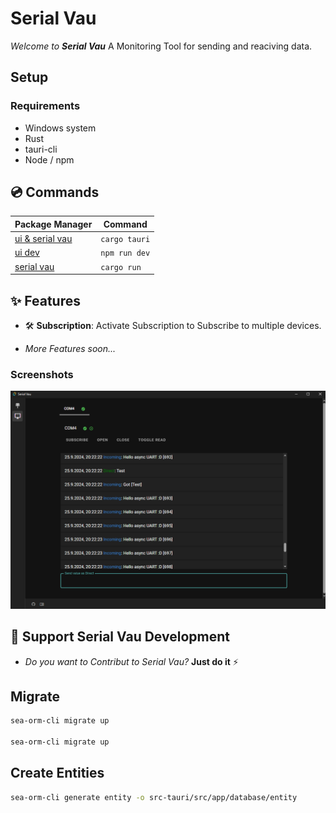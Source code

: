 # Serial Vau

*Welcome to **Serial Vau*** A Monitoring Tool for sending and reaciving data.

## Setup

### Requirements

- Windows system
- Rust
- tauri-cli
- Node / npm

## 💿 Commands

| Package Manager                                               | Command        |
|---------------------------------------------------------------|----------------|
| [ui & serial vau](https://tauri.app/)                         | `cargo tauri`  |
| [ui dev](https://docs.npmjs.com/cli/v7/commands/npm-install)  | `npm run dev`  |
| [serial vau](https://www.rust-lang.org/tools/install)         | `cargo run`    |

## ✨ Features

- 🛠️ **Subscription**: Activate Subscription to Subscribe to multiple devices.

- *More Features soon...*

### Screenshots

![alt text](screenshots/image.png)

## 💪 Support Serial Vau Development

- *Do you want to Contribut to Serial Vau?* **Just do it** ⚡

## Migrate

```bash
sea-orm-cli migrate up

sea-orm-cli migrate up
```

## Create Entities

```bash
sea-orm-cli generate entity -o src-tauri/src/app/database/entity
```
